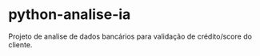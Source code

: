 # python-analise-ia
Projeto de analise de dados bancários para validação de crédito/score do cliente.
